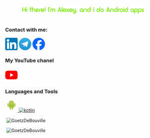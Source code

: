 <p align="center"><a href="https://goetzdebouville.github.io/GoetzDeBouville/"><img width="80%" alt="Hello, I'm Alexey, android developer/freelancer/digital nomad 🧭" src="./assets/header_text.png" /></a></p>

### Contact with me:

<p align="left">

<a href="https://www.linkedin.com/in/aleksey-zinchenko-9b3760252/" target="blank"><img height="40" width="40" align="center" src="./assets/linkedin_ic.png" alt="aleksey-zinchenko-9b3760252" /></a>
<a href="https://t.me/heoderer" target="blank"><img height="40" width="40" align="center" src="./assets/tg_ic.webp" alt="heoderer" /></a>
<a href="https://www.facebook.com/double.conscience"><img height="40" width="40" align="center" alt="GoetzDeBouville" src="./assets/facebook_ic.png" /></a>
</p>

### My YouTube chanel
<a href="https://www.youtube.com/channel/UCA7m1QrtIv8pFu_IbI9SPVg"><img height="40" width="40" align="center" alt="GoetzDeBouville" src="./assets/youtube_ic.png" /></a>

### Languages and Tools

<p align="left"> <a href="https://developer.android.com" target="_blank"> <img src="https://raw.githubusercontent.com/devicons/devicon/master/icons/android/android-original-wordmark.svg" alt="android" width="40" height="40"/> </a> <a href="https://kotlinlang.org" target="_blank"> <img src="https://www.vectorlogo.zone/logos/kotlinlang/kotlinlang-icon.svg" alt="kotlin" width="40" height="40"/> </a> </p>

<p>&nbsp;<img align="center" src="https://github-readme-stats.vercel.app/api/top-langs/?username=GoetzDeBouville&theme=radical&hide_border=true&size_weight=0.5&count_weight=0.5&border_radius=30&bg_color=30,43e964,43c8e9&title_color=4b3a3e&text_color=585657&icon_color=ee2350" alt="GoetzDeBouville" /></p>

<p>&nbsp;<img align="center" src="https://github-readme-stats.vercel.app/api?username=GoetzDeBouville&show_icons=true&locale=en&theme=radical&hide_border=true&include_all_commits=true&count_private=true&line_height=30&border_radius=30&bg_color=30,43e964,43c8e9&title_color=4b3a3e&text_color=585657&icon_color=ee2350" alt="GoetzDeBouville" /></p>
